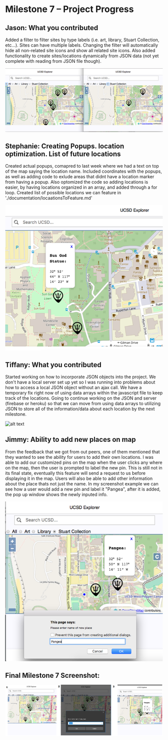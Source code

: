 <h1> Milestone 7 – Project Progress </h1>

<h2> Jason: What you contributed </h2>
<p> 
	Added a filter to filter sites by type labels (i.e. art, library, Stuart Collection, etc...). Sites can have multiple labels. Changing the filter will automatically hide all non-related site icons and show all related site icons. Also added functionality to create sites/locations dynamically from JSON data (not yet complete with reading from JSON file though).
</p>

![alt text][jason_update]


<h2> Stephanie: Creating Popups. location optimization. List of future locations </h2>
<p> 
	Created actual popups, comapred to last week where we had a text on top of the map saying the location name. Included coordinates with the popups, as well as adding code to exlude areas that didnt have a location marker from having a popup. Also optomized the code so adding locations is easier, by having locations organized in an array, and added through a for loop. Created list of possible locations we can feature in './documentation/locaationsToFeature.md'
</p>

![alt text][steph_update] 

<h2> Tiffany: What you contributed </h2>
<p> 
	Started working on how to incorporate JSON objects into the project. We don't have a local server set up yet so I was running into problems about how to access a local JSON object without an ajax call. We have a temporary fix right now of using data arrays within the javascript file to keep track of the locations. Going to continue working on the JSON and server (firebase or heroku) so that we can move from using data arrays to utilizing JSON to store all of the information/data about each location by the next milestone.
</p>

![alt text][tiffany_update]

<h2> Jimmy: Ability to add new places on map </h2>
<p>
	From the feedback that we got from out peers, one of them mentioned that they wanted to see the ability for users to add
their own locations. I was able to add our customized pins on the map when the user clicks any where on the map, then the user is 
prompted to label the new pin. This is still not in its final state, eventually this feature will send a request to us before displaying
it in the map. Users will also be able to add other information about the place thats not just the name. In my screenshot example we can 
see how a user would add a new pin and label it "Pangea", after it is added, the pop up window shows the newly inputed info. 
</p>

![alt text][jimmy_update]



<h2> Final Milestone 7 Screenshot: </h2>

![alt text][final_update]

[jason_update]: ../images/milestone7/jason.png "Jason's Screenshot"
[jimmy_update]: ../images/milestone7/jimmy.png "Jimmy's Screenshot"
[steph_update]: ../images/milestone7/stephanie.png "Stephanie's Screenshot"
[tiffany_update]: ../images/milestone7/tiffany.png "Tiffany's Screenshot"
[final_update]: ../images/milestone7/final.png "Final Screenshot"
